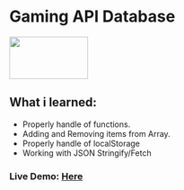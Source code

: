 # Gaming API Database

<img src="https://user-images.githubusercontent.com/30186107/29488525-f55a69d0-84da-11e7-8a39-5476f663b5eb.png" width="140" height="75">

## What i learned:
* Properly handle of functions.
*  Adding and Removing items from Array.
*  Properly handle of localStorage
*  Working with JSON Stringify/Fetch







### Live Demo: [Here]()
